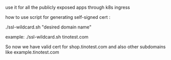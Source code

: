 use it for all the publicly exposed apps through k8s ingress

how to use script for generating self-signed cert :

./ssl-wildcard.sh "desired domain name"

example:
./ssl-wildcard.sh tinotest.com

So now we have valid cert for shop.tinotest.com and also other subdomains like example.tinotest.com